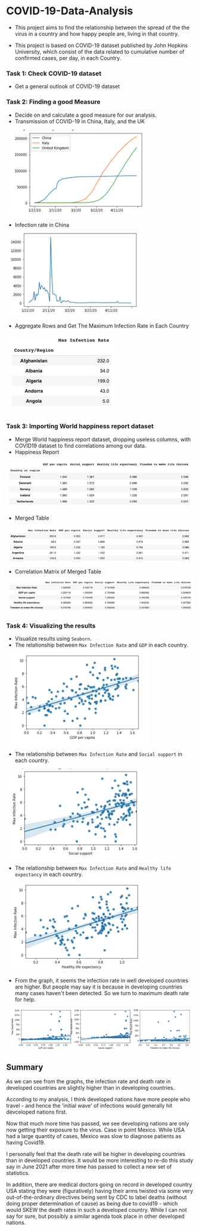 # COVID-19-Data-Analysis

* This project aims to find the relationship between the spread of the the virus in a country and how happy people are, living in that country.


* This project is based on COVID-19 dataset published by John Hopkins University, which consist of the data related to cumulative number of confirmed cases, per day, in each Country. 

### Task 1: Check COVID-19 dataset 
* Get a general outlook of COVID-19 dataset

### Task 2: Finding a good Measure
* Decide on and calculate a good measure for our analysis.
* Transmission of COVID-19 in China, Italy, and the UK

![](https://github.com/tsheng0315/Projects-on-CV/blob/main/COVID-19%20Data%20Analysis/graph/cases%20in%20three%20countries%20in%20total%20.png)

* Infection rate in China

![](https://github.com/tsheng0315/Projects-on-CV/blob/main/COVID-19%20Data%20Analysis/graph/infection%20rate%20in%20china.png)

* Aggregate Rows and Get The Maximum Infection Rate in Each Country

![](https://github.com/tsheng0315/Projects-on-CV/blob/main/COVID-19%20Data%20Analysis/graph/max%20infection%20rate.png)

### Task 3: Importing World happiness report dataset
* Merge World happiness report dataset, dropping useless columns, with COVID19 dataset to find correlations among our data.
* Happiness Report

![](https://github.com/tsheng0315/Projects-on-CV/blob/main/COVID-19%20Data%20Analysis/graph/Happiness%20.png)

* Merged Table

![](https://github.com/tsheng0315/Projects-on-CV/blob/main/COVID-19%20Data%20Analysis/graph/joined%20table.png)

* Correlation Matrix of Merged Table

![](https://github.com/tsheng0315/Projects-on-CV/blob/main/COVID-19%20Data%20Analysis/graph/correlation%20matrix%20between%20happiness%26infection.png)

### Task 4: Visualizing the results
* Visualize results using `Seaborn`.
* The relationship between `Max Infection Rate` and `GDP` in each country.

![](https://github.com/tsheng0315/Projects-on-CV/blob/main/COVID-19%20Data%20Analysis/graph/New%20infection%20%26%20gdp.png)

* The relationship between `Max Infection Rate` and `Social support` in each country.

![](https://github.com/tsheng0315/Projects-on-CV/blob/main/COVID-19%20Data%20Analysis/graph/new%20infection%26social.png)

* The relationship between `Max Infection Rate` and `Healthy life expectancy` in each country.

![](https://github.com/tsheng0315/Projects-on-CV/blob/main/COVID-19%20Data%20Analysis/graph/new%20infection%26%20life%20expexctancy.png)

* From the graph, it seems the infection rate in well developed countries are higher. But people may say it is because in developing countries many cases haven't been detected. So we turn to maximum death rate for help.

![](https://github.com/tsheng0315/Projects-on-CV/blob/main/COVID-19%20Data%20Analysis/graph/death%20rate%26%20GDP%20in%203.png)

## Summary
As we can see from the graphs, the infection rate and death rate in developed countries are slightly higher than in developing countries.

According to my analysis, I think developed nations have more people who travel - and hence the 'initial wave' of infections would generally hit devceloped nations first. 

Now that much more time has passed, we see developing nations are only now getting their exposure to the virus. Case in point Mexico. While USA had a large quantity of cases, Mexico was slow to diagnose patients as having Covid19. 

I personally feel that the death rate will be higher in developing countries than in developed countries. It would be more interesting to re-do this study say in June 2021 after more time has passed to collect a new set of statistics. 

In addition, there are medical doctors going on record in developed country USA stating they were (figuratively) having their arms twisted via some very out-of-the-ordinary directives being sent by CDC to label deaths (without doing proper determination of cause) as being due to covid19 - which would SKEW the death rates in such a developed country. While I can not say for sure, but possibly a similar agenda took place in other developed nations.
